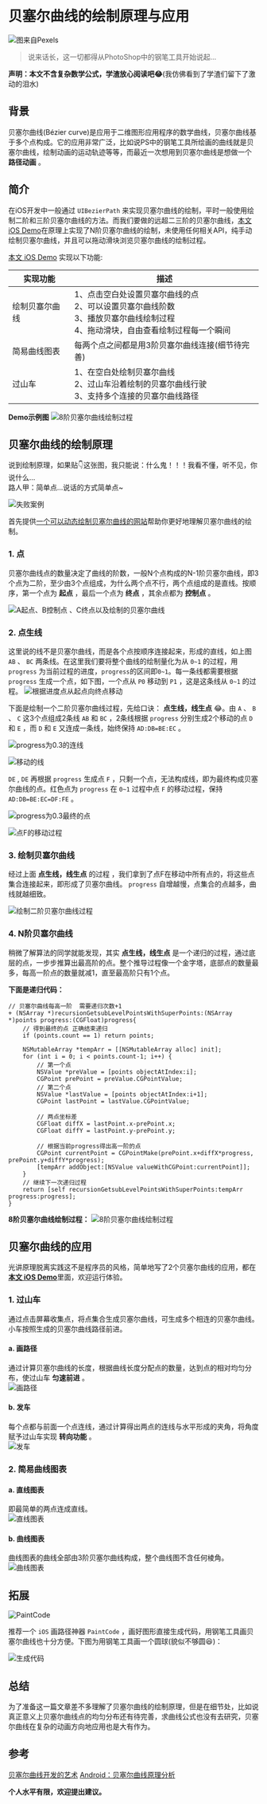 # 贝塞尔曲线的绘制原理与应用

![图来自Pexels](Images/header.jpg)

>说来话长，这一切都得从PhotoShop中的钢笔工具开始说起...

**声明：本文不含复杂数学公式，学渣放心阅读吧😂**(我仿佛看到了学渣们留下了激动的泪水)

## 背景

贝塞尔曲线(Bézier curve)是应用于二维图形应用程序的数学曲线，贝塞尔曲线基于多个点构成。它的应用非常广泛，比如说PS中的钢笔工具所绘画的曲线就是贝塞尔曲线，绘制动画的运动轨迹等等，而最近一次想用到贝塞尔曲线是想做一个 **路径动画** 。

## 简介

在iOS开发中一般通过 ``UIBezierPath`` 来实现贝塞尔曲线的绘制，平时一般使用绘制二阶和三阶贝塞尔曲线的方法。而我们要做的远超二三阶的贝塞尔曲线，[本文 iOS Demo](https://github.com/xietao3/XTBezierPathBuilderDemo)在原理上实现了N阶贝塞尔曲线的绘制，未使用任何相关API，纯手动绘制贝塞尔曲线，并且可以拖动滑块浏览贝塞尔曲线的绘制过程。

[本文 iOS Demo](https://github.com/xietao3/XTBezierPathBuilderDemo) 实现以下功能:

实现功能|描述
-|-
绘制贝塞尔曲线|1、点击空白处设置贝塞尔曲线的点 </br>2、可以设置贝塞尔曲线阶数 </br>3、播放贝塞尔曲线绘制过程 </br> 4、拖动滑块，自由查看绘制过程每一个瞬间
简易曲线图表|每两个点之间都是用3阶贝塞尔曲线连接(细节待完善)
过山车|1、在空白处绘制贝塞尔曲线 </br>2、过山车沿着绘制的贝塞尔曲线行驶</br>3、支持多个连接的贝塞尔曲线路径

**Demo示例图**
![8阶贝塞尔曲线绘制过程](Images/8th-order-bezier-curve-drawing-process.gif)

## 贝塞尔曲线的绘制原理

说到绘制原理，如果贴👇这张图，我只能说：什么鬼！！！我看不懂，听不见，你说什么...  
路人甲：简单点...说话的方式简单点~

![失败案例](Images/failure-case.jpeg)  

首先提供[一个可以动态绘制贝塞尔曲线的网站](http://myst729.github.io/bezier-curve/)帮助你更好地理解贝塞尔曲线的绘制。

### 1. 点

贝塞尔曲线点的数量决定了曲线的阶数，一般N个点构成的N-1阶贝塞尔曲线，即3个点为二阶，至少由3个点组成，为什么两个点不行，两个点组成的是直线。按顺序，第一个点为 **起点** ，最后一个点为 **终点** ，其余点都为 **控制点** 。

![A起点、B控制点 、C终点以及绘制的贝塞尔曲线](Images/A-start-B-control-C-end-bessel-curve-drawn.png)

### 2. 点生线

这里说的线不是贝塞尔曲线，而是各个点按顺序连接起来，形成的直线，如上图 ``AB`` 、 ``BC`` 两条线。在这里我们要将整个曲线的绘制量化为从 ``0~1`` 的过程，用 ``progress`` 为当前过程的进度，``progress``的区间即``0~1``。每一条线都需要根据 ``progress`` 生成一个点，如下图，一个点从 ``P0`` 移动到 ``P1`` ，这是这条线从 ``0~1`` 的过程。
![根据进度点从起点向终点移动](Images/move-from-start-to-end.gif)

下面是绘制一个二阶贝塞尔曲线过程，先给口诀： **点生线，线生点** 😂。由 ``A`` 、 ``B`` 、 ``C`` 这3个点组成2条线 ``AB`` 和 ``BC`` ，2条线根据 ``progress`` 分别生成2个移动的点 ``D`` 和 ``E`` ，而 ``D`` 和 ``E`` 又连成一条线，始终保持 ``AD:DB=BE:EC`` 。

![progress为0.3的连线](Images/connection-with-progress-0.3.png)

![移动的线](Images/moving-line.gif)

``DE`` , ``DE`` 再根据 ``progress`` 生成点 ``F`` ，只剩一个点，无法构成线，即为最终构成贝塞尔曲线的点。红色点为 ``progress`` 在 ``0~1`` 过程中点 ``F`` 的移动过程，保持 ``AD:DB=BE:EC=DF:FE`` 。

![progress为0.3最终的点](Images/end-with-progress-0.3.png)

![点F的移动过程](Images/moving-process-of-point-F.gif)

### 3. 绘制贝塞尔曲线

经过上面 **点生线，线生点** 的过程 ，我们拿到了点F在移动中所有点的，将这些点集合连接起来，即形成了贝塞尔曲线。 ``progress`` 自增越慢，点集合的点越多，曲线就越细致。

![绘制二阶贝塞尔曲线过程](Images/drawing-the-2nd-order-bezier-curve.gif)

### 4. N阶贝塞尔曲线

稍微了解算法的同学就能发现，其实 **点生线，线生点** 是一个递归的过程，通过底层的点，一步步推算出最高阶的点。整个推导过程像一个金字塔，底部点的数量最多，每高一阶点的数量就减1，直至最高阶只有1个点。

**下面是递归代码：**

```ObjC
// 贝塞尔曲线每高一阶  需要递归次数+1
+ (NSArray *)recursionGetsubLevelPointsWithSuperPoints:(NSArray *)points progress:(CGFloat)progress{
    // 得到最终的点 正确结束递归
    if (points.count == 1) return points;

    NSMutableArray *tempArr = [[NSMutableArray alloc] init];
    for (int i = 0; i < points.count-1; i++) {
        // 第一个点
        NSValue *preValue = [points objectAtIndex:i];
        CGPoint prePoint = preValue.CGPointValue;
        // 第二个点
        NSValue *lastValue = [points objectAtIndex:i+1];
        CGPoint lastPoint = lastValue.CGPointValue;

        // 两点坐标差
        CGFloat diffX = lastPoint.x-prePoint.x;
        CGFloat diffY = lastPoint.y-prePoint.y;

        // 根据当前progress得出高一阶的点
        CGPoint currentPoint = CGPointMake(prePoint.x+diffX*progress, prePoint.y+diffY*progress);
        [tempArr addObject:[NSValue valueWithCGPoint:currentPoint]];
    }
    // 继续下一次递归过程
    return [self recursionGetsubLevelPointsWithSuperPoints:tempArr progress:progress];
}
```

**8阶贝塞尔曲线绘制过程：**
![8阶贝塞尔曲线绘制过程](Images/8th-order-bezier-curve-drawing-process.gif)

## 贝塞尔曲线的应用

光讲原理脱离实践这不是程序员的风格，简单地写了2个贝塞尔曲线的应用，都在[**本文 iOS Demo**](https://github.com/xietao3/XTBezierPathBuilderDemo)里面，欢迎运行体验。

### 1. 过山车

通过点击屏幕收集点，将点集合生成贝塞尔曲线，可生成多个相连的贝塞尔曲线。小车按照生成的贝塞尔曲线路径前进。

#### a. 画路径

通过计算贝塞尔曲线的长度，根据曲线长度分配点的数量，达到点的相对均匀分布，使过山车 **匀速前进** 。  
![画路径](Images/draw-path.gif)

#### b. 发车

每个点都与前面一个点连线，通过计算得出两点的连线与水平形成的夹角，将角度赋予过山车实现 **转向功能** 。  
![发车](Images/start-car.gif)

### 2. 简易曲线图表

#### a. 直线图表

即最简单的两点连成直线。  
![直线图表](Images/straight-line-chart.gif)

#### b. 曲线图表

曲线图表的曲线全部由3阶贝塞尔曲线构成，整个曲线图不含任何棱角。  
![曲线图表](Images/curve-chart.gif)

## 拓展

![PaintCode](Images/paintcode.png)

推荐一个 ``iOS`` 画路径神器 ``PaintCode`` ，画好图形直接生成代码，用钢笔工具画贝塞尔曲线也十分方便。下图为用钢笔工具画一个圆球(貌似不够圆😆)：

![生成代码](Images/generate-code.png)

## 总结

为了准备这一篇文章差不多理解了贝塞尔曲线的绘制原理，但是在细节处，比如说真正意义上贝塞尔曲线点的均匀分布还有待完善，求曲线公式也没有去研究，贝塞尔曲线在复杂的动画方向地应用也是大有作为。

## 参考

[贝塞尔曲线开发的艺术](http://www.jianshu.com/p/55c721887568)
[Android：贝塞尔曲线原理分析](http://www.jianshu.com/p/1af5c3655fa3)

**个人水平有限，欢迎提出建议。**
